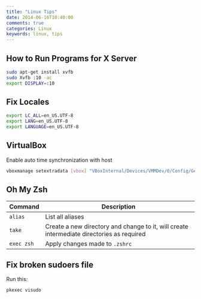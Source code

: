 ```yaml
---
title: "Linux Tips"
date: 2014-06-16T10:40:00
comments: true
categories: Linux
keywords: linux, tips
---
```


## How to Run Programs for X Server

```bash
sudo apt-get install xvfb
sudo Xvfb :10 -ac
export DISPLAY=:10
```

## Fix Locales

```bash
export LC_ALL=en_US.UTF-8
export LANG=en_US.UTF-8
export LANGUAGE=en_US.UTF-8
```

## VirtualBox

Enable auto time synchronization with host

```bash
vboxmanage setextradata [vbox] "VBoxInternal/Devices/VMMDev/0/Config/GetHostTimeDisabled" "1"
```

## Oh My Zsh

| Command    | Description                                                                               |
| ---------- | ----------------------------------------------------------------------------------------- |
| `alias`    | List all aliases                                                                          |
| `take`     | Create a new directory and change to it, will create intermediate directories as required |
| `exec zsh` | Apply changes made to `.zshrc`                                                            |

## Fix broken sudoers file

Run this:

```bash
pkexec visudo
```
